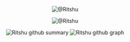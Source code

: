 <p align="center">
  <img src="https://lanyard.kyrie25.me/api/216282035503890442?useDisplayName=true&showBanner=animated&waveColor=transparent&waveSpotifyColor=transparent&bannerFilter=brightness(0.5)&gradient=0F3CFF-35A6FF-4BFFFF&imgStyle=square&imgBorderRadius=15px" alt="@Ritshu"/>
<p align="center"> <img src="https://count.getloli.com/get/@Ritshu?theme=rule34" alt="@Ritshu" /> </p>
</p>
<p align="center">
  <img src="http://github-profile-summary-cards.vercel.app/api/cards/profile-details?username=f4id&theme=algolia" alt="Ritshu github summary"/>
  <img src="https://github-readme-activity-graph.vercel.app/graph?username=f4id&theme=react-dark" alt="Ritshu github graph"/>
</p>
